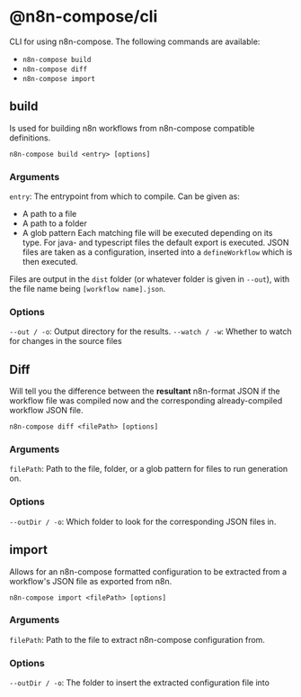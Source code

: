# @n8n-compose/cli

CLI for using n8n-compose. The following commands are available:
- `n8n-compose build`
- `n8n-compose diff`
- `n8n-compose import`

## build
Is used for building n8n workflows from n8n-compose compatible definitions.

```
n8n-compose build <entry> [options]
```

### Arguments

`entry`: The entrypoint from which to compile. Can be given as:
- A path to a file
- A path to a folder
- A glob pattern
Each matching file will be executed depending on its type. For java- and typescript files the default export is executed. JSON files are taken as a configuration, inserted into a `defineWorkflow` which is then executed.

Files are output in the `dist` folder (or whatever folder is given in `--out`), with the file name being `[workflow name].json`.

### Options

`--out / -o`: Output directory for the results.
`--watch / -w`: Whether to watch for changes in the source files

## Diff
Will tell you the difference between the **resultant** n8n-format JSON if the workflow file was compiled now and the corresponding already-compiled workflow JSON file.

```
n8n-compose diff <filePath> [options]
```

### Arguments

`filePath`: Path to the file, folder, or a glob pattern for files to run generation on. 

### Options

`--outDir / -o`: Which folder to look for the corresponding JSON files in.

## import
Allows for an n8n-compose formatted configuration to be extracted from a workflow's JSON file as exported from n8n.

```
n8n-compose import <filePath> [options]
```

### Arguments

`filePath`: Path to the file to extract n8n-compose configuration from.

### Options

`--outDir / -o`: The folder to insert the extracted configuration file into